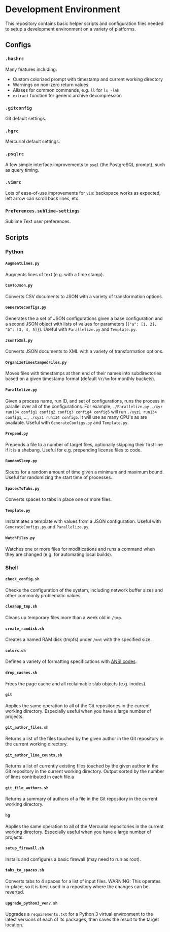 # Development Environment
This repository contains basic helper scripts and configuration files needed to
setup a development environment on a variety of platforms.

## Configs

### `.bashrc`
Many features including:
* Custom colorized prompt with timestamp and current working directory
* Warnings on non-zero return values
* Aliases for common commands, e.g. `ll` for `ls -lAh`
* `extract` function for generic archive decompression

### `.gitconfig`
Git default settings.

### `.hgrc`
Mercurial default settings.

### `.psqlrc`
A few simple interface improvements to `psql` (the PostgreSQL prompt), such as
query timing.

### `.vimrc`
Lots of ease-of-use improvements for `vim`: backspace works as expected, left
arrow can scroll back lines, etc.

### `Preferences.sublime-settings`
Sublime Text user preferences.

## Scripts

### Python

#### `AugmentLines.py`
Augments lines of text (e.g. with a time stamp).

#### `CsvToJson.py`
Converts CSV documents to JSON with a variety of transformation options.

#### `GenerateConfigs.py`
Generates the a set of JSON configurations given a base configuration and a
second JSON object with lists of values for parameters
(`{"a": [1, 2], "b": [3, 4, 5]}`). Useful with `Parallelize.py` and
`Template.py`.

#### `JsonToXml.py`
Converts JSON documents to XML with a variety of transformation options.

#### `OrganizeTimestampedFiles.py`
Moves files with timestamps at then end of their names into subdirectories
based on a given timestamp format (default `%Y/%m` for monthly buckets).

#### `Parallelize.py`
Given a process name, run ID, and set of configurations, runs the process in
parallel over all of the configurations. For example,
`./Parallelize.py ./xyz run134 config1 config2 config3 config4 config5` will run
`./xyz1 run134 config1`, ..., `./xyz1 run134 config5`.
It will use as many CPU's as are available. Useful with `GenerateConfigs.py` and
`Template.py`.

#### `Prepend.py`
Prepends a file to a number of target files, optionally skipping their first
line if it is a shebang. Useful for e.g. prepending license files to code.

#### `RandomSleep.py`
Sleeps for a random amount of time given a minimum and maximum bound. Useful for
randomizing the start time of processes.

#### `SpacesToTabs.py`
Converts spaces to tabs in place one or more files.

#### `Template.py`
Instantiates a template with values from a JSON configuration. Useful with
`GenerateConfigs.py` and `Parallelize.py`.

#### `WatchFiles.py`
Watches one or more files for modifications and runs a command when they are
changed (e.g. for automating local builds).

### Shell

#### `check_config.sh`
Checks the configuration of the system, including network buffer sizes and other
commonly problematic values.

#### `cleanup_tmp.sh`
Cleans up temporary files more than a week old in `/tmp`.

#### `create_ramdisk.sh`
Creates a named RAM disk (tmpfs) under `/mnt` with the specified size.

#### `colors.sh`
Defines a variety of formatting specifications with
[ANSI codes](https://en.wikipedia.org/wiki/ANSI_escape_code).

#### `drop_caches.sh`
Frees the page cache and all reclaimable slab objects (e.g. inodes).

#### `git`
Applies the same operation to all of the Git repositories in the current working
directory. Especially useful when you have a large number of projects.

#### `git_author_files.sh`
Returns a list of the files touched by the given author in the Git repository in
the current working directory.

#### `git_author_line_counts.sh`
Returns a list of currently existing files touched by the given author in the
Git repository in the current working directory. Output sorted by the number of
lines contributed in each file.a

#### `git_file_authors.sh`
Returns a summary of authors of a file in the Git repository in the current
working directory.

#### `hg`
Applies the same operation to all of the Mercurial repositories in the current
working directory. Especially useful when you have a large number of projects.

#### `setup_firewall.sh`
Installs and configures a basic firewall (may need to run as root).

#### `tabs_to_spaces.sh`
Converts tabs to 4 spaces for a list of input files. WARNING: This operates
in-place, so it is best used in a repository where the changes can be reverted.

#### `upgrade_python3_venv.sh`
Upgrades a `requirements.txt` for a Python 3 virtual environment to the latest
versions of each of its packages, then saves the result to the target location.
